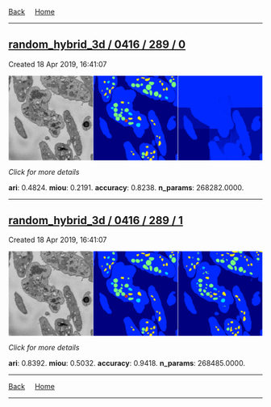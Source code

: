 
[Back](..)&nbsp;&nbsp;&nbsp;&nbsp;&nbsp;[Home](https://leapmanlab.github.io/snapshots)

---

<div class="summary"><a href="0"><h2>random_hybrid_3d / 0416 / 289 / 0</h2></a><p>Created 18 Apr 2019, 16:41:07
</p><a href="0"><img src="0/media/summary.png" align="center"></a><p>
<i>Click for more details</i>
</p></div>

**ari**: 0.4824. **miou**: 0.2191. **accuracy**: 0.8238. **n_params**: 268282.0000. 

---

<div class="summary"><a href="1"><h2>random_hybrid_3d / 0416 / 289 / 1</h2></a><p>Created 18 Apr 2019, 16:41:07
</p><a href="1"><img src="1/media/summary.png" align="center"></a><p>
<i>Click for more details</i>
</p></div>

**ari**: 0.8392. **miou**: 0.5032. **accuracy**: 0.9418. **n_params**: 268485.0000. 

---

[Back](..)&nbsp;&nbsp;&nbsp;&nbsp;&nbsp;[Home](https://leapmanlab.github.io/snapshots)

---